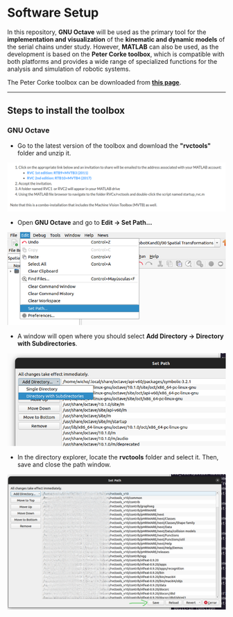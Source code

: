 # Software Setup

In this repository, **GNU Octave** will be used as the primary tool for the **implementation and visualization** of the **kinematic and dynamic models** of the serial chains under study. However, **MATLAB** can also be used, as the development is based on the **Peter Corke toolbox**, which is compatible with both platforms and provides a wide range of specialized functions for the analysis and simulation of robotic systems.

The Peter Corke toolbox can be downloaded from [**this page**](https://petercorke.com/toolboxes/robotics-toolbox/).

***
## Steps to install the toolbox
### GNU Octave
* Go to the latest version of the toolbox and download the **"rvctools"** folder and unzip it.
<img src="../Images/00_SWSetup.png" width="600"/>

* Open **GNU Octave** and go to **Edit → Set Path...**
<img src="../Images/01_SWSetup.png" width="600"/>

* A window will open where you should select **Add Directory → Directory with Subdirectories**.
<img src="../Images/02_SWSetup.png" width="600"/>

* In the directory explorer, locate the **rvctools** folder and select it. Then, save and close the path window.
<img src="../Images/03_SWSetup.png" width="600"/>
